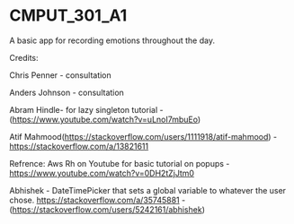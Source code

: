 # CMPUT_301_A1
A basic app for recording emotions throughout the day.

Credits:

Chris Penner - consultation

Anders Johnson - consultation

Abram Hindle- for lazy singleton tutorial - (https://www.youtube.com/watch?v=uLnoI7mbuEo)

Atif Mahmood(https://stackoverflow.com/users/1111918/atif-mahmood) - https://stackoverflow.com/a/13821611

Refrence: Aws Rh on Youtube for basic tutorial on popups - https://www.youtube.com/watch?v=0DH2tZjJtm0

Abhishek - DateTimePicker that sets a global variable to whatever the user chose. https://stackoverflow.com/a/35745881 -  (https://stackoverflow.com/users/5242161/abhishek)

